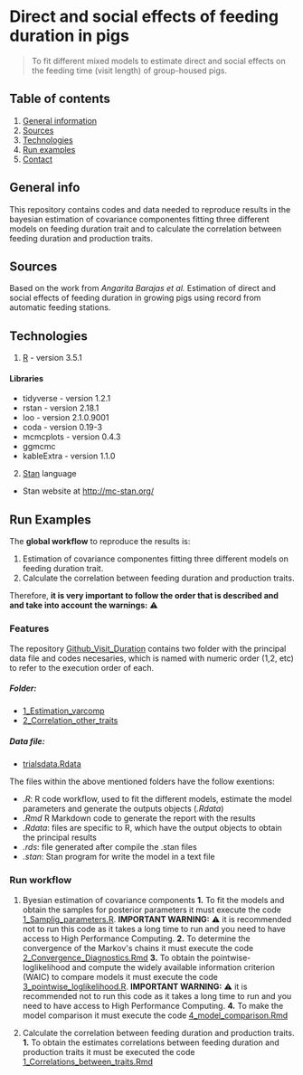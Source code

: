 # Direct and social effects of feeding duration in pigs 

> To fit different mixed models to estimate direct and social effects on the feeding time (visit length) of group-housed pigs.

## Table of contents
1. [General information](#general-information)
2. [Sources](#sources)
3. [Technologies](#technologies)
4. [Run examples](#examples)
5. [Contact](#contact)

## General info
This repository contains codes and data needed to reproduce results in the bayesian estimation of covariance componentes fitting
 three different models on feeding duration trait and to calculate the correlation between feeding duration and production traits.

## Sources
 Based on the work from *Angarita Barajas et al.* Estimation of direct and social effects of feeding duration in growing pigs using
  record from automatic feeding stations.

## Technologies
1. [R](https://www.r-project.org/) - version 3.5.1

#### Libraries
* tidyverse - version 1.2.1
* rstan - version 2.18.1
* loo - version 2.1.0.9001
* coda - version 0.19-3
* mcmcplots - version 0.4.3
* ggmcmc
* kableExtra - version 1.1.0

2. [Stan](http://mc-stan.org/) language

* Stan website at http://mc-stan.org/


## Run Examples
The **global workflow** to reproduce the results is:

1. Estimation of covariance componentes fitting three different models on feeding duration trait. 
2. Calculate the correlation between feeding duration and production traits.

Therefore, **it is very important to follow the order that is described and and take into account the warnings:** :warning:


### Features
The repository [Github_Visit_Duration](https://github.com/belcyangarita/Github_Visit_Duration) contains two folder with the principal data file and codes necesaries, which is named with numeric order (1,2, etc) to refer to the execution order of each.

##### Folder:
* [1_Estimation_varcomp](https://github.com/belcyangarita/Github_Visit_Duration/tree/master/1_Estimation_varcomp)
* [2_Correlation_other_traits](https://github.com/belcyangarita/Github_Visit_Duration/tree/master/2_Correlation_other_traits)

##### Data file:
* [trialsdata.Rdata](https://github.com/belcyangarita/Github_Visit_Duration)

The files within the above mentioned folders have the follow exentions:
* *.R*: R code workflow, used to fit the different models, estimate the model parameters and generate the outputs objects (*.Rdata*) 
* *.Rmd* R Markdown code to generate the report with the results
* *.Rdata*: files are specific to R, which have the output objects to obtain the principal results
* *.rds*: file generated after compile the .stan files
* *.stan*: Stan program for write the model in a text file

### Run workflow
1. Byesian estimation of covariance components
	**1.** To fit the models and obtain the samples for posterior parameters it must execute the code [1_Samplig_parameters.R](https://github.com/belcyangarita/Github_Visit_Duration/tree/master/1_Estimation_varcomp). **IMPORTANT WARNING:** :warning: it is recommended not to run this code as it takes a long time to run and you need to have access to High Performance Computing.
	**2.** To determine the convergence of the Markov's chains it must execute the code [2_Convergence_Diagnostics.Rmd](https://github.com/belcyangarita/Github_Visit_Duration/tree/master/1_Estimation_varcomp)
	**3.** To obtain the pointwise-loglikelihood and compute the widely available information criterion (WAIC) to compare models it must execute the code [3_pointwise_loglikelihood.R](https://github.com/belcyangarita/Github_Visit_Duration/tree/master/1_Estimation_varcomp). **IMPORTANT WARNING:** :warning: it is recommended not to run this code as it takes a long time to run and you need to have access to High Performance Computing.
	**4.** To make the model comparison it must execute the code [4_model_comparison.Rmd](https://github.com/belcyangarita/Github_Visit_Duration/tree/master/1_Estimation_varcomp)

2. Calculate the correlation between feeding duration and production traits.
 	**1.** To obtain the estimates correlations between feeding duration and production traits it must be executed the code [1_Correlations_between_traits.Rmd](https://github.com/belcyangarita/Github_Visit_Duration/tree/master/1_Estimation_varcomp)

